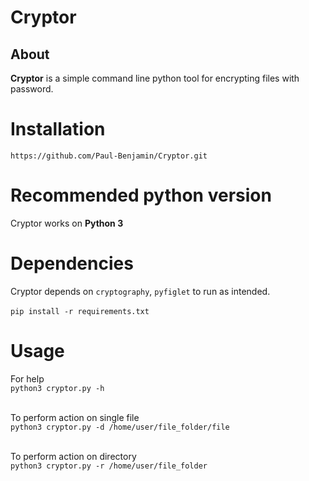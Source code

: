 # Cryptor
## About 

**Cryptor** is a simple command line python tool for encrypting files with password.

# Installation
`https://github.com/Paul-Benjamin/Cryptor.git`

# Recommended python version
Cryptor works on **Python 3**

# Dependencies
Cryptor depends on `cryptography`, `pyfiglet` to run as intended.<br>
<br>
`pip install -r requirements.txt`

# Usage
For help <br>
`python3 cryptor.py -h` 

<br>To perform action on single file <br>
`python3 cryptor.py -d /home/user/file_folder/file` <br>

<br>To perform action on directory <br>
`python3 cryptor.py -r /home/user/file_folder` <br>
